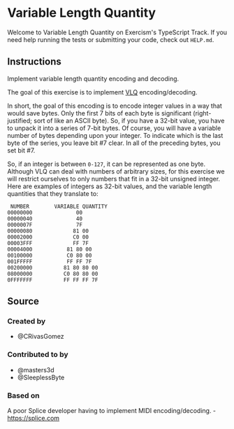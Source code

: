 # Variable Length Quantity

Welcome to Variable Length Quantity on Exercism's TypeScript Track. If you need
help running the tests or submitting your code, check out `HELP.md`.

## Instructions

Implement variable length quantity encoding and decoding.

The goal of this exercise is to implement
[VLQ](https://en.wikipedia.org/wiki/Variable-length_quantity) encoding/decoding.

In short, the goal of this encoding is to encode integer values in a way that
would save bytes. Only the first 7 bits of each byte is significant
(right-justified; sort of like an ASCII byte). So, if you have a 32-bit value,
you have to unpack it into a series of 7-bit bytes. Of course, you will have a
variable number of bytes depending upon your integer. To indicate which is the
last byte of the series, you leave bit #7 clear. In all of the preceding bytes,
you set bit #7.

So, if an integer is between `0-127`, it can be represented as one byte.
Although VLQ can deal with numbers of arbitrary sizes, for this exercise we will
restrict ourselves to only numbers that fit in a 32-bit unsigned integer. Here
are examples of integers as 32-bit values, and the variable length quantities
that they translate to:

```text
 NUMBER        VARIABLE QUANTITY
00000000              00
00000040              40
0000007F              7F
00000080             81 00
00002000             C0 00
00003FFF             FF 7F
00004000           81 80 00
00100000           C0 80 00
001FFFFF           FF FF 7F
00200000          81 80 80 00
08000000          C0 80 80 00
0FFFFFFF          FF FF FF 7F
```

## Source

### Created by

- @CRivasGomez

### Contributed to by

- @masters3d
- @SleeplessByte

### Based on

A poor Splice developer having to implement MIDI encoding/decoding. -
https://splice.com
